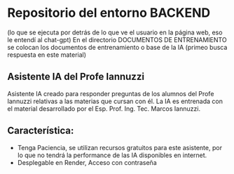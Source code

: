 # Repositorio del entorno BACKEND 
(lo que se ejecuta por detrás de lo que ve el usuario en la página web, eso le entendí al chat-gpt)
En el directorio DOCUMENTOS DE ENTRENAMIENTO se colocan los documentos de entrenamiento o base de la IA (primeo busca respuesta en este material)

## Asistente IA del Profe Iannuzzi

Asistente IA creado para responder preguntas de los alumnos del Profe Iannuzzi relativas a las materias que cursan con él.
La IA es entrenada con el material desarrollado por el Esp. Prof. Ing. Tec. Marcos Iannuzzi.


## Característica:
- Tenga Paciencia, se utilizan recursos gratuitos para este asistente, por lo que no tendrá la performance de las IA disponibles en internet.
- Desplegable en Render, Acceso con contraseña

